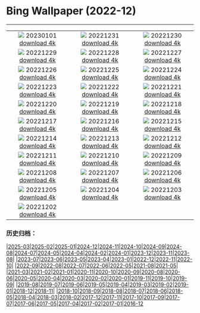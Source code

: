 # Bing Wallpaper (2022-12)
**************
| | | |
| :----: | :----: | :----: |
| ![](https://www.bing.com/th?id=OHR.NorwayNYD_EN-IN6052154590_1920x1080.jpg) 20230101 [download 4k](https://www.bing.com/th?id=OHR.NorwayNYD_EN-IN6052154590_UHD.jpg) | ![](https://www.bing.com/th?id=OHR.SydneyNYE_EN-IN5785868049_1920x1080.jpg) 20221231 [download 4k](https://www.bing.com/th?id=OHR.SydneyNYE_EN-IN5785868049_UHD.jpg) | ![](https://www.bing.com/th?id=OHR.ChalkRock_EN-IN5344251855_1920x1080.jpg) 20221230 [download 4k](https://www.bing.com/th?id=OHR.ChalkRock_EN-IN5344251855_UHD.jpg) |
| ![](https://www.bing.com/th?id=OHR.ButterflyEffect_EN-IN8242290017_1920x1080.jpg) 20221229 [download 4k](https://www.bing.com/th?id=OHR.ButterflyEffect_EN-IN8242290017_UHD.jpg) | ![](https://www.bing.com/th?id=OHR.ChiesaBianca_EN-IN7871621684_1920x1080.jpg) 20221228 [download 4k](https://www.bing.com/th?id=OHR.ChiesaBianca_EN-IN7871621684_UHD.jpg) | ![](https://www.bing.com/th?id=OHR.NagarholeNationalPark_EN-IN4004440507_1920x1080.jpg) 20221227 [download 4k](https://www.bing.com/th?id=OHR.NagarholeNationalPark_EN-IN4004440507_UHD.jpg) |
| ![](https://www.bing.com/th?id=OHR.BeverleyWestwood_EN-IN6607580753_1920x1080.jpg) 20221226 [download 4k](https://www.bing.com/th?id=OHR.BeverleyWestwood_EN-IN6607580753_UHD.jpg) | ![](https://www.bing.com/th?id=OHR.ChristmasSouvenir_EN-IN6036619973_1920x1080.jpg) 20221225 [download 4k](https://www.bing.com/th?id=OHR.ChristmasSouvenir_EN-IN6036619973_UHD.jpg) | ![](https://www.bing.com/th?id=OHR.AmalgaTree_EN-IN0530683542_1920x1080.jpg) 20221224 [download 4k](https://www.bing.com/th?id=OHR.AmalgaTree_EN-IN0530683542_UHD.jpg) |
| ![](https://www.bing.com/th?id=OHR.GentooGrievances_EN-IN9723254322_1920x1080.jpg) 20221223 [download 4k](https://www.bing.com/th?id=OHR.GentooGrievances_EN-IN9723254322_UHD.jpg) | ![](https://www.bing.com/th?id=OHR.TreeGaleriesLafayette_EN-IN7621301328_1920x1080.jpg) 20221222 [download 4k](https://www.bing.com/th?id=OHR.TreeGaleriesLafayette_EN-IN7621301328_UHD.jpg) | ![](https://www.bing.com/th?id=OHR.SolarHalo_EN-IN7169031436_1920x1080.jpg) 20221221 [download 4k](https://www.bing.com/th?id=OHR.SolarHalo_EN-IN7169031436_UHD.jpg) |
| ![](https://www.bing.com/th?id=OHR.PalaceBelvedere_EN-IN3313167827_1920x1080.jpg) 20221220 [download 4k](https://www.bing.com/th?id=OHR.PalaceBelvedere_EN-IN3313167827_UHD.jpg) | ![](https://www.bing.com/th?id=OHR.DudhsagarFallsGoa_EN-IN2838572674_1920x1080.jpg) 20221219 [download 4k](https://www.bing.com/th?id=OHR.DudhsagarFallsGoa_EN-IN2838572674_UHD.jpg) | ![](https://www.bing.com/th?id=OHR.SouthBeach_EN-IN4520552112_1920x1080.jpg) 20221218 [download 4k](https://www.bing.com/th?id=OHR.SouthBeach_EN-IN4520552112_UHD.jpg) |
| ![](https://www.bing.com/th?id=OHR.GlacierGoats_EN-IN4281118951_1920x1080.jpg) 20221217 [download 4k](https://www.bing.com/th?id=OHR.GlacierGoats_EN-IN4281118951_UHD.jpg) | ![](https://www.bing.com/th?id=OHR.AtlantaLights_EN-IN2588307619_1920x1080.jpg) 20221216 [download 4k](https://www.bing.com/th?id=OHR.AtlantaLights_EN-IN2588307619_UHD.jpg) | ![](https://www.bing.com/th?id=OHR.Borovets_EN-IN7206985735_1920x1080.jpg) 20221215 [download 4k](https://www.bing.com/th?id=OHR.Borovets_EN-IN7206985735_UHD.jpg) |
| ![](https://www.bing.com/th?id=OHR.BambooTreesIndiaa_EN-IN7883672164_1920x1080.jpg) 20221214 [download 4k](https://www.bing.com/th?id=OHR.BambooTreesIndiaa_EN-IN7883672164_UHD.jpg) | ![](https://www.bing.com/th?id=OHR.InstagramHallstatt_EN-IN6602551529_1920x1080.jpg) 20221213 [download 4k](https://www.bing.com/th?id=OHR.InstagramHallstatt_EN-IN6602551529_UHD.jpg) | ![](https://www.bing.com/th?id=OHR.PoinsettiaDay_EN-IN6279434401_1920x1080.jpg) 20221212 [download 4k](https://www.bing.com/th?id=OHR.PoinsettiaDay_EN-IN6279434401_UHD.jpg) |
| ![](https://www.bing.com/th?id=OHR.KilimanjaroElephants_EN-IN6906961190_1920x1080.jpg) 20221211 [download 4k](https://www.bing.com/th?id=OHR.KilimanjaroElephants_EN-IN6906961190_UHD.jpg) | ![](https://www.bing.com/th?id=OHR.SaltDesert_EN-IN5897824225_1920x1080.jpg) 20221210 [download 4k](https://www.bing.com/th?id=OHR.SaltDesert_EN-IN5897824225_UHD.jpg) | ![](https://www.bing.com/th?id=OHR.NorwayMuskox_EN-IN5607249658_1920x1080.jpg) 20221209 [download 4k](https://www.bing.com/th?id=OHR.NorwayMuskox_EN-IN5607249658_UHD.jpg) |
| ![](https://www.bing.com/th?id=OHR.FlorenceAerial_EN-IN4763855032_1920x1080.jpg) 20221208 [download 4k](https://www.bing.com/th?id=OHR.FlorenceAerial_EN-IN4763855032_UHD.jpg) | ![](https://www.bing.com/th?id=OHR.TangleCreekFalls_EN-IN3958991775_1920x1080.jpg) 20221207 [download 4k](https://www.bing.com/th?id=OHR.TangleCreekFalls_EN-IN3958991775_UHD.jpg) | ![](https://www.bing.com/th?id=OHR.GreatEgret_EN-IN2439727848_1920x1080.jpg) 20221206 [download 4k](https://www.bing.com/th?id=OHR.GreatEgret_EN-IN2439727848_UHD.jpg) |
| ![](https://www.bing.com/th?id=OHR.StNick_EN-IN7060176985_1920x1080.jpg) 20221205 [download 4k](https://www.bing.com/th?id=OHR.StNick_EN-IN7060176985_UHD.jpg) | ![](https://www.bing.com/th?id=OHR.IndianNavyDay_EN-IN3784147092_1920x1080.jpg) 20221204 [download 4k](https://www.bing.com/th?id=OHR.IndianNavyDay_EN-IN3784147092_UHD.jpg) | ![](https://www.bing.com/th?id=OHR.MiamiDT_EN-IN6260623048_1920x1080.jpg) 20221203 [download 4k](https://www.bing.com/th?id=OHR.MiamiDT_EN-IN6260623048_UHD.jpg) |
| ![](https://www.bing.com/th?id=OHR.BraidedRiverDelta_EN-IN5851302414_1920x1080.jpg) 20221202 [download 4k](https://www.bing.com/th?id=OHR.BraidedRiverDelta_EN-IN5851302414_UHD.jpg) |  |  |

### 历史归档：

|[2025-03](bing/2025-03/2025-03.md)|[2025-02](bing/2025-02/2025-02.md)|[2025-01](bing/2025-01/2025-01.md)|[2024-12](bing/2024-12/2024-12.md)|[2024-11](bing/2024-11/2024-11.md)|[2024-10](bing/2024-10/2024-10.md)|[2024-09](bing/2024-09/2024-09.md)|[2024-08](bing/2024-08/2024-08.md)|[2024-07](bing/2024-07/2024-07.md)|[2024-05](bing/2024-05/2024-05.md)|[2024-04](bing/2024-04/2024-04.md)|[2024-02](bing/2024-02/2024-02.md)|[2024-01](bing/2024-01/2024-01.md)|[2023-12](bing/2023-12/2023-12.md)|[2023-11](bing/2023-11/2023-11.md)|[2023-08](bing/2023-08/2023-08.md)|
|[2023-07](bing/2023-07/2023-07.md)|[2023-06](bing/2023-06/2023-06.md)|[2023-05](bing/2023-05/2023-05.md)|[2023-04](bing/2023-04/2023-04.md)|[2023-01](bing/2023-01/2023-01.md)|[2022-12](bing/2022-12/2022-12.md)|[2022-11](bing/2022-11/2022-11.md)|[2022-10](bing/2022-10/2022-10.md)|
|[2022-09](bing/2022-09/2022-09.md)|[2022-08](bing/2022-08/2022-08.md)|[2022-07](bing/2022-07/2022-07.md)|[2022-06](bing/2022-06/2022-06.md)|[2022-05](bing/2022-05/2022-05.md)|[2021-08](bing/2021-08/2021-08.md)|[2021-05](bing/2021-05/2021-05.md)|
|[2021-03](bing/2021-03/2021-03.md)|[2021-02](bing/2021-02/2021-02.md)|[2021-01](bing/2021-01/2021-01.md)|[2020-11](bing/2020-11/2020-11.md)|[2020-10](bing/2020-10/2020-10.md)|[2020-09](bing/2020-09/2020-09.md)|[2020-08](bing/2020-08/2020-08.md)|[2020-06](bing/2020-06/2020-06.md)|[2020-05](bing/2020-05/2020-05.md)|[2020-04](bing/2020-04/2020-04.md)|[2020-03](bing/2020-03/2020-03.md)|[2020-02](bing/2020-02/2020-02.md)|[2020-01](bing/2020-01/2020-01.md)|[2019-11](bing/2019-11/2019-11.md)|[2019-10](bing/2019-10/2019-10.md)|[2019-09](bing/2019-09/2019-09.md)|
|[2019-08](bing/2019-08/2019-08.md)|[2019-07](bing/2019-07/2019-07.md)|[2019-06](bing/2019-06/2019-06.md)|[2019-05](bing/2019-05/2019-05.md)|[2019-04](bing/2019-04/2019-04.md)|[2019-03](bing/2019-03/2019-03.md)|[2019-02](bing/2019-02/2019-02.md)|[2019-01](bing/2019-01/2019-01.md)|[2018-12](bing/2018-12/2018-12.md)|[2018-11](bing/2018-11/2018-11.md)|
|[2018-10](bing/2018-10/2018-10.md)|[2018-09](bing/2018-09/2018-09.md)|[2018-08](bing/2018-08/2018-08.md)|[2018-07](bing/2018-07/2018-07.md)|[2018-06](bing/2018-06/2018-06.md)|[2018-05](bing/2018-05/2018-05.md)|[2018-04](bing/2018-04/2018-04.md)|[2018-03](bing/2018-03/2018-03.md)|[2018-02](bing/2018-02/2018-02.md)|[2017-12](bing/2017-12/2017-12.md)|[2017-11](bing/2017-11/2017-11.md)|[2017-10](bing/2017-10/2017-10.md)|[2017-09](bing/2017-09/2017-09.md)|[2017-07](bing/2017-07/2017-07.md)|[2017-06](bing/2017-06/2017-06.md)|[2017-05](bing/2017-05/2017-05.md)|[2017-04](bing/2017-04/2017-04.md)|[2017-02](bing/2017-02/2017-02.md)|[2017-01](bing/2017-01/2017-01.md)|[2016-12](bing/2016-12/2016-12.md)